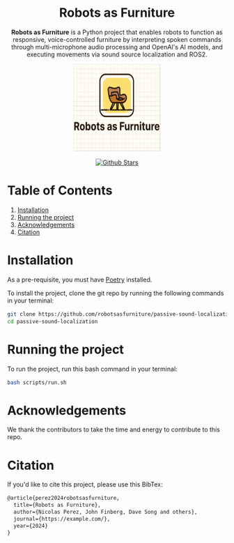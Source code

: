 <div align="center">
    <h1>
    Robots as Furniture
    </h1>
    <p>
    <b>Robots as Furniture</b> is a Python project that enables robots to function as responsive, voice-controlled furniture by interpreting spoken commands through multi-microphone audio processing and OpenAI's AI models, and executing movements via sound source localization and ROS2. <br>
    </p>
    <p>
    <img src="docs/logo.png" alt="Robots as Furniture Logo" style="width: 200px; height: 200px;">
    </p>
    <p>
    </p>
    <a href="https://github.com/ddlBoJack/SLAM-LLM"><img src="https://img.shields.io/github/stars/robotsasfurniture/passive-sound-localization
    " alt="Github Stars"></a>
</div>

# Table of Contents
1. [Installation](#installation)
2. [Running the project](#running-the-project)
3. [Acknowledgements](#acknowledgments)
4. [Citation](#citation)

# Installation
As a pre-requisite, you must have [Poetry](https://python-poetry.org/) installed.

To install the project, clone the git repo by running the following commands in your terminal:
```bash
git clone https://github.com/robotsasfurniture/passive-sound-localization.git
cd passive-sound-localization
```

# Running the project
To run the project, run this bash command in your terminal:
```bash
bash scripts/run.sh
```

# Acknowledgements
We thank the contributors to take the time and energy to contribute to this repo. 

# Citation
If you'd like to cite this project, please use this BibTex:
```
@article{perez2024robotsasfurniture,
  title={Robots as Furniture},
  author={Nicolas Perez, John Finberg, Dave Song and others},
  journal={https://example.com/},
  year={2024}
}
```